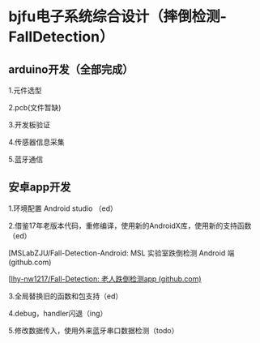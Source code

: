 # bjfu电子系统综合设计（摔倒检测-FallDetection）

## arduino开发（全部完成）

1.元件选型

2.pcb(文件暂缺)

3.开发板验证

4.传感器信息采集

5.蓝牙通信

## 安卓app开发

1.环境配置 Android studio （ed）

2.借鉴17年老版本代码，重修编译，使用新的AndroidX库，使用新的支持函数（ed）

[MSLabZJU/Fall-Detection-Android: MSL 实验室跌倒检测 Android 端 (github.com)

[[lhy-nw1217/Fall-Detection: 老人跌倒检测app (github.com)](https://github.com/lhy-nw1217/Fall-Detection)

[](https://github.com/MSLabZJU/Fall-Detection-Android)

3.全局替换旧的函数和包支持（ed）

4.debug，handler闪退（ing）

5.修改数据传入，使用外来蓝牙串口数据检测（todo）